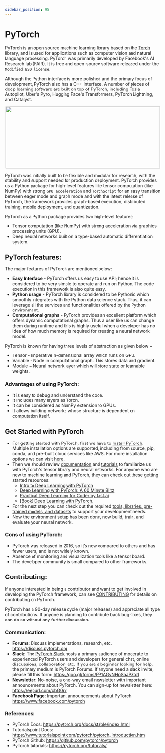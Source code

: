 ```yaml
---
sidebar_position: 95
---
```


# PyTorch

PyTorch is an open source machine learning library based on the [Torch](http://torch.ch/) library, and is used for applications such as computer vision and natural language processing. PyTorch was primarily developed by Facebook's AI Research lab (FAIR). It is free and open-source software released under the `Modified BSD license`.

Although the Python interface is more polished and the primary focus of development, PyTorch also has a C++ interface. A number of pieces of deep learning software are built on top of PyTorch, including Tesla Autopilot, Uber's Pyro, Hugging Face's Transformers, PyTorch Lightning, and Catalyst.

<p align = "center">
<img src="https://github.com/pytorch/pytorch/raw/master/docs/source/_static/img/pytorch-logo-dark.png" height="200" width="500" />
</p>

PyTorch was initially built to be flexible and modular for research, with the stability and support needed for production deployment.
PyTorch provides us a Python package for high-level features like tensor computation (like NumPy) with strong `GPU acceleration` and `TorchScript` for an easy transition between eager mode and graph mode and with the latest release of PyTorch, the framework provides graph-based execution, distributed training, mobile deployment, and quantization.

PyTorch as a Python package provides two high-level features:

- Tensor computation (like NumPy) with strong acceleration via graphics processing units (GPU).
- Deep neural networks built on a type-based automatic differentiation system.



## PyTorch features:

The major features of PyTorch are mentioned below:

- <b>Easy Interface</b> - PyTorch offers us easy to use API; hence it is considered to be very simple to operate and run on Python. The code execution in this framework is also quite easy.
- <b>Python usage</b> - PyTorch library is considered to be Pythonic which smoothly integrates with the Python data science stack. Thus, it can leverage all the services and functionalities offered by the Python environment.
- <b>Computational graphs</b> - PyTorch provides an excellent platform which offers dynamic computational graphs. Thus a user like us can change them during runtime and this is highly useful when a developer has no idea of how much memory is required for creating a neural network model.

PyTorch is known for having three levels of abstraction as given below −

- Tensor - Imperative n-dimensional array which runs on GPU.
- Variable - Node in computational graph. This stores data and gradient.
- Module − Neural network layer which will store state or learnable weights.

### Advantages of using PyTorch:

- It is easy to debug and understand the code.
- It includes many layers as Torch.
- It can be considered as NumPy extension to GPUs.
- It allows building networks whose structure is dependent on computation itself.



## Get Started with PyTorch

- For getting started with PyTorch, first we have to [Install PyTorch](https://github.com/pytorch/pytorch). Multiple installation options are supported, including from source, pip, conda, and pre-built cloud services like AWS. For more installation options we can visit [here](https://pytorch.org/get-started/locally/).
- Then we should review [documentation](https://pytorch.org/docs/stable/index.html) and [tutorials](https://pytorch.org/tutorials/) to familiarize us with PyTorch's tensor library and neural networks. For anyome who are new to machine learning and PyTorch, they can check out these getting started resources: 
  - [Intro to Deep Learning with PyTorch](https://www.udacity.com/course/deep-learning-pytorch--ud188)
  - [Deep Learning with PyTorch: A 60 Minute Blitz](https://pytorch.org/tutorials/beginner/deep_learning_60min_blitz.html)
  - [Practical Deep Learning for Coder by fast.ai](https://course.fast.ai/index.html#pytorch-and-fastai)
  - [[Book] Deep Learning with PyTorch.](https://www.manning.com/books/deep-learning-with-pytorch)
- For the next step you can check out the required [tools, libraries, pre-trained models, and datasets](https://pytorch.org/hub/) to support your development needs.
- Now the environment setup has been done, now build, train, and evaluate your neural network.



### Cons of using PyTorch:

- PyTorch was released in 2016, so it’s new compared to others and has fewer users, and is not widely known.
- Absence of monitoring and visualization tools like a tensor board.
- The developer community is small compared to other frameworks.



## Contributing:

If anyone interested in being a contributor and want to get involved in developing the PyTorch framework, can see [CONTRIBUTING](https://github.com/pytorch/pytorch/blob/master/CONTRIBUTING.md) for details on contributing on PyTorch.

PyTorch has a 90-day release cycle (major releases) and appreciate all type of contributions. If anyone is planning to contribute back bug-fixes, they can do so without any further discussion.

### Communication:

- <b>Forums</b>: Discuss implementations, research, etc. https://discuss.pytorch.org
- <b>Slack</b>: The [PyTorch Slack](https://pytorch.slack.com/) hosts a primary audience of moderate to experienced PyTorch users and developers for general chat, online discussions, collaboration, etc. If you are a beginner looking for help, the primary medium is PyTorch Forums. If anyone need a slack invite, please fill this form: https://goo.gl/forms/PP1AGvNHpSaJP8to1
- <b>Newsletter</b>: No-noise, a one-way email newsletter with important announcements about PyTorch. You can sign-up  fot newsletter here: https://eepurl.com/cbG0rv
- <b>Facebook Page</b>: Important announcements about PyTorch. https://www.facebook.com/pytorch

### References:

- PyTorch Docs: https://pytorch.org/docs/stable/index.html
- Tutorialspoint Docs: https://www.tutorialspoint.com/pytorch/pytorch_introduction.htm
- PyTorch Github: https://github.com/pytorch/pytorch
- PyTorch tutorials: https://pytorch.org/tutorials/




